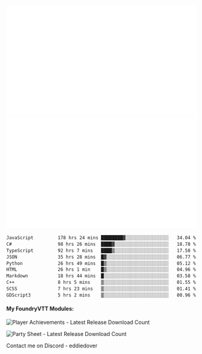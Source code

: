 
![](https://raw.githubusercontent.com/eddiedover/ghstats/master/generated/overview.svg)
![](https://raw.githubusercontent.com/eddiedover/ghstats/master/generated/languages.svg)

<!--START_SECTION:waka-->

```txt
JavaScript         178 hrs 24 mins ████████▓░░░░░░░░░░░░░░░░   34.04 %
C#                 98 hrs 26 mins  ████▓░░░░░░░░░░░░░░░░░░░░   18.78 %
TypeScript         92 hrs 7 mins   ████▒░░░░░░░░░░░░░░░░░░░░   17.58 %
JSON               35 hrs 28 mins  █▓░░░░░░░░░░░░░░░░░░░░░░░   06.77 %
Python             26 hrs 49 mins  █▒░░░░░░░░░░░░░░░░░░░░░░░   05.12 %
HTML               26 hrs 1 min    █▒░░░░░░░░░░░░░░░░░░░░░░░   04.96 %
Markdown           18 hrs 44 mins  █░░░░░░░░░░░░░░░░░░░░░░░░   03.58 %
C++                8 hrs 5 mins    ▒░░░░░░░░░░░░░░░░░░░░░░░░   01.55 %
SCSS               7 hrs 23 mins   ▒░░░░░░░░░░░░░░░░░░░░░░░░   01.41 %
GDScript3          5 hrs 2 mins    ▒░░░░░░░░░░░░░░░░░░░░░░░░   00.96 %
```

<!--END_SECTION:waka-->

#### My FoundryVTT Modules:

  ![Player Achievements - Latest Release Download Count](https://img.shields.io/badge/dynamic/json?label=Player%20Achievements%20-%20Downloads@latest&query=assets%5B1%5D.download_count&url=https%3A%2F%2Fapi.github.com%2Frepos%2FEddieDover%2Ffvtt-player-achievements%2Freleases%2Flatest)

  ![Party Sheet - Latest Release Download Count](https://img.shields.io/badge/dynamic/json?label=Party%20Sheet%20-%20Downloads@latest&query=assets%5B1%5D.download_count&url=https%3A%2F%2Fapi.github.com%2Frepos%2FEddieDover%2Ffvtt-party-sheet%2Freleases%2Flatest)

<a rel="me" href="https://techhub.social/@EddieDover"></a>

Contact me on Discord - eddiedover
